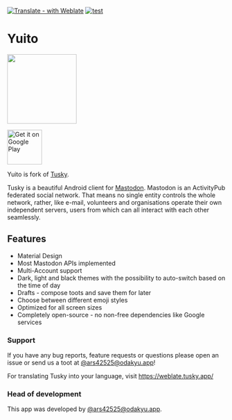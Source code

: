 [![Translate - with Weblate](https://img.shields.io/badge/translate%20with-Weblate-green.svg?style=flat)](https://weblate.tusky.app/) [![test](https://github.com/accelforce/Yuito/workflows/test/badge.svg?branch=master&event=push)](https://github.com/accelforce/Yuito/actions?query=workflow%3Atest+event%3Apush+branch%3Amaster)
# Yuito

<img src="/app/src/blue/ic_launcher-web.png" height="160" />

[<img src="https://play.google.com/intl/en_us/badges/images/generic/en_badge_web_generic.png" alt="Get it on Google Play" height="80" />](https://play.google.com/store/apps/details?id=net.accelf.yuito)

Yuito is fork of [Tusky](https://github.com/tuskyapp/Tusky).

Tusky is a beautiful Android client for [Mastodon](https://github.com/tootsuite/mastodon). Mastodon is an ActivityPub federated social network. That means no single entity controls the whole network, rather, like e-mail, volunteers and organisations operate their own independent servers, users from which can all interact with each other seamlessly.

## Features

- Material Design
- Most Mastodon APIs implemented
- Multi-Account support
- Dark, light and black themes with the possibility to auto-switch based on the time of day
- Drafts - compose toots and save them for later
- Choose between different emoji styles 
- Optimized for all screen sizes
- Completely open-source - no non-free dependencies like Google services

### Support

If you have any bug reports, feature requests or questions please open an issue or send us a toot at [@ars42525@odakyu.app](https://odakyu.app/@ars42525)!

For translating Tusky into your language, visit https://weblate.tusky.app/

### Head of development

This app was developed by [@ars42525@odakyu.app](https://odakyu.app/@ars42525).
